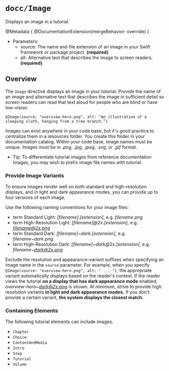 # ``docc/Image``

Displays an image in a tutorial.

@Metadata {
    @DocumentationExtension(mergeBehavior: override)
}

- Parameters:
    - source: The name and file extension of an image in your Swift framework or package project. **(required)**
    - alt: Alternative text that describes the image to screen readers. **(required)**

## Overview

The `Image` directive displays an image in your tutorial. Provide the name of an image and alternative text that describes the image in sufficient detail so screen readers can read that text aloud for people who are blind or have low-vision.

```
@Image(source: "overview-hero.png", alt: "An illustration of a sleeping sloth, hanging from a tree branch.”)
````

Images can exist anywhere in your code base, but it's good practice to centralize them in a resources folder. You create this folder in your documentation catalog. Within your code base, image names must be unique. Images must be in *.png*, *.jpg*, *.jpeg*, *.svg*, or *.gif* format.

- Tip: To differentiate tutorial images from reference documentation images, you may wish to prefix image file names with tutorial\.

### Provide Image Variants

To ensure images render well on both standard and high-resolution displays, and in light and dark appearance modes, you can provide up to four versions of each image.

Use the following naming conventions for your image files:

- term Standard Light: *[filename].[extension]*, e.g. *filename.png*
- term High-Resolution Light: *[filename]@2x.[extension]*, e.g. *filename@2x.png*
- term Standard Dark: *[filename]~dark.[extension]*, e.g. *filename~dark.png*
- term High-Resolution Dark: *[filename]~dark@2x.[extension]*, e.g. *filename~dark@2x.png*

Exclude the resolution and appearance-variant suffixes when specifying an image name in the `source` parameter. For example, when you specify `@Image(source: "overview-hero.png", alt: " ... ")`, the appropriate variant automatically displays based on the reader's context. If the reader views the tutorial **on a display that has dark appearance mode** enabled, *overview-hero~dark@2x.png* is shown. At minimum, strive to provide high resolution variants **in light and dark appearance modes.** If you don't provide a certain variant, **the system displays the closest match.**

### Containing Elements

The following tutorial elements can include images.

* ``Chapter``
* ``Choice``
* ``ContentAndMedia``
* ``Intro``
* ``Step``
* ``Tutorial``
* ``Volume``

<!-- Copyright (c) 2021 Apple Inc and the Swift Project authors. All Rights Reserved. -->
